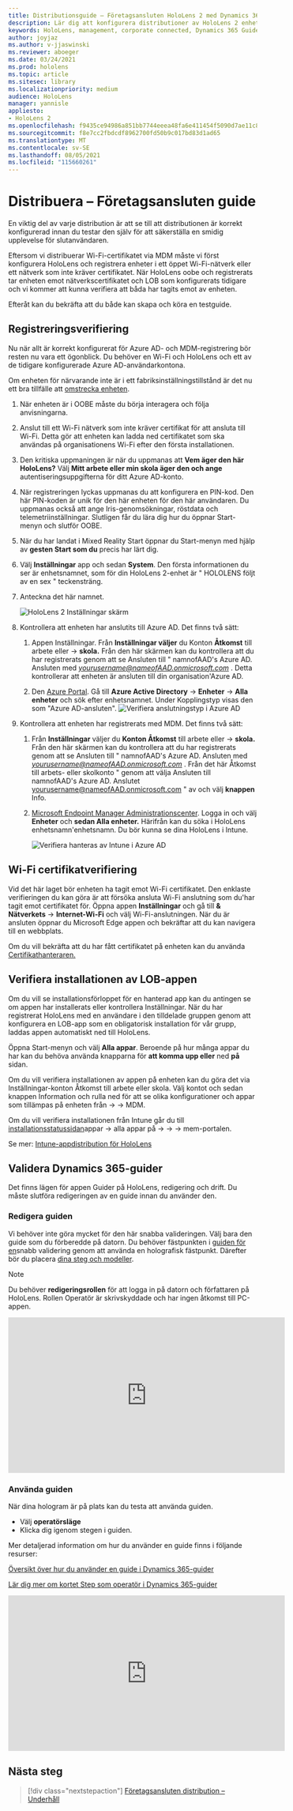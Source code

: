 ```yaml
---
title: Distributionsguide – Företagsansluten HoloLens 2 med Dynamics 365-guider – Distribuera
description: Lär dig att konfigurera distributioner av HoloLens 2 enheter över ett företagsanslutet nätverk med Dynamics 365-guider.
keywords: HoloLens, management, corporate connected, Dynamics 365 Guides, AAD, Azure AD, MDM, Mobile Enhetshantering
author: joyjaz
ms.author: v-jjaswinski
ms.reviewer: aboeger
ms.date: 03/24/2021
ms.prod: hololens
ms.topic: article
ms.sitesec: library
ms.localizationpriority: medium
audience: HoloLens
manager: yannisle
appliesto:
- HoloLens 2
ms.openlocfilehash: f9435ce94986a851bb7744eeea48fa6e411454f5090d7ae11c869ba6f27dc942
ms.sourcegitcommit: f8e7cc2fbdcdf8962700fd50b9c017bd83d1ad65
ms.translationtype: MT
ms.contentlocale: sv-SE
ms.lasthandoff: 08/05/2021
ms.locfileid: "115660261"
---
```

# <a name="deploy---corporate-connected-guide"></a>Distribuera – Företagsansluten guide

En viktig del av varje distribution är att se till att distributionen är korrekt konfigurerad innan du testar den själv för att säkerställa en smidig upplevelse för slutanvändaren.

Eftersom vi distribuerar Wi-Fi-certifikatet via MDM måste vi först konfigurera HoloLens och registrera enheter i ett öppet Wi-Fi-nätverk eller ett nätverk som inte kräver certifikatet. När HoloLens oobe och registrerats tar enheten emot nätverkscertifikatet och LOB som konfigurerats tidigare och vi kommer att kunna verifiera att båda har tagits emot av enheten.

Efteråt kan du bekräfta att du både kan skapa och köra en testguide.

## <a name="enrollment-validation"></a>Registreringsverifiering

Nu när allt är korrekt konfigurerat för Azure AD- och MDM-registrering bör resten nu vara ett ögonblick. Du behöver en Wi-Fi och HoloLens och ett av de tidigare konfigurerade Azure AD-användarkontona.

Om enheten för närvarande inte är i ett fabriksinställningstillstånd är det nu ett bra tillfälle att [omstrecka enheten](/hololens/hololens-recovery#clean-reflash-the-device).

1. När enheten är i OOBE måste du börja interagera och följa anvisningarna.

2. Anslut till ett Wi-Fi nätverk som inte kräver certifikat för att ansluta till Wi-Fi. Detta gör att enheten kan ladda ned certifikatet som ska användas på organisationens Wi-Fi efter den första installationen.

3. Den kritiska uppmaningen är när du uppmanas att **Vem äger den här HoloLens?** Välj **Mitt arbete eller min skola äger den och ange** autentiseringsuppgifterna för ditt Azure AD-konto.

4. När registreringen lyckas uppmanas du att konfigurera en PIN-kod. Den här PIN-koden är unik för den här enheten för den här användaren. Du uppmanas också att ange Iris-genomsökningar, röstdata och telemetriinställningar. Slutligen får du lära dig hur du öppnar Start-menyn och slutför OOBE.

5. När du har landat i Mixed Reality Start öppnar du Start-menyn med hjälp av **gesten Start som du** precis har lärt dig.

6. Välj **Inställningar** app och sedan **System**. Den första informationen du ser är enhetsnamnet, som för din HoloLens 2-enhet är &quot; HOLOLENS följt av en sex &quot; teckensträng.

7. Anteckna det här namnet.

    ![HoloLens 2 Inställningar skärm](./images/hololens2-settings-about.jpg)

8. Kontrollera att enheten har anslutits till Azure AD. Det finns två sätt:

    1.  Appen Inställningar. Från **Inställningar väljer** du Konton **Åtkomst** till arbete eller  ->  **skola.** Från den här skärmen kan du kontrollera att du har registrerats genom att se Ansluten till &quot; namnofAAD&#39;s Azure AD. Ansluten med *yourusername@nameofAAD.onmicrosoft.com* . Detta kontrollerar att enheten är ansluten till din organisation&#39;Azure AD.

    1. Den [Azure Portal](https://portal.azure.com/#home). Gå till **Azure Active Directory**  ->  **Enheter**  ->  **Alla enheter** och sök efter enhetsnamnet. Under Kopplingstyp visas den som "Azure AD-ansluten".
        ![Verifiera anslutningstyp i Azure AD](./images/hololens2-devices-all-devices.png)

9. Kontrollera att enheten har registrerats med MDM. Det finns två sätt:

    1. Från **Inställningar** väljer du **Konton Åtkomst** till arbete eller  ->  **skola.** Från den här skärmen kan du kontrollera att du har registrerats genom att se Ansluten till &quot; namnofAAD&#39;s Azure AD. Ansluten med *yourusername@nameofAAD.onmicrosoft.com* . Från det här Åtkomst till arbets- eller skolkonto &quot; genom att välja Ansluten till namnofAAD&#39;s Azure AD. Anslutet yourusername@nameofAAD.onmicrosoft.com &quot; av och välj **knappen** Info.

    1. [Microsoft Endpoint Manager Administrationscenter](https://endpoint.microsoft.com/#home). Logga in och välj **Enheter** och **sedan Alla enheter.** Härifrån kan du söka i HoloLens enhetsnamn&#39;enhetsnamn. Du bör kunna se dina HoloLens i Intune.

        ![Verifiera hanteras av Intune i Azure AD](./images/hololens2-devices-all-devices2.png)


## <a name="wi-fi-certificate-validation"></a>Wi-Fi certifikatverifiering

Vid det här laget bör enheten ha tagit emot Wi-Fi certifikatet. Den enklaste verifieringen du kan göra är att försöka ansluta Wi-Fi anslutning som du&#39;har tagit emot certifikatet för. Öppna appen **Inställningar** och gå till **&amp; Nätverkets**  ->  **Internet-Wi-Fi** och välj Wi-Fi-anslutningen. När du är ansluten öppnar du Microsoft Edge appen och bekräftar att du kan navigera till en webbplats.

Om du vill bekräfta att du har fått certifikatet på enheten kan du använda [Certifikathanteraren.](/hololens/certificate-manager)

## <a name="validate-lob-app-install"></a>Verifiera installationen av LOB-appen

Om du vill se installationsförloppet för en hanterad app kan du antingen se om appen har installerats eller kontrollera Inställningar. När du har registrerat HoloLens med en användare i den tilldelade gruppen genom att konfigurera en LOB-app som en obligatorisk installation för vår grupp, laddas appen automatiskt ned till HoloLens.

Öppna Start-menyn och välj **Alla appar**. Beroende på hur många appar du har kan du behöva använda knapparna för **att komma upp eller** ned **på** sidan.

Om du vill verifiera installationen av appen på enheten kan du göra det via Inställningar-konton Åtkomst till arbete eller skola. Välj kontot och sedan knappen Information och rulla ned för att se olika konfigurationer och appar som tillämpas på enheten från  ->    ->  MDM. 

Om du vill verifiera installationen från Intune går du till [installationsstatussidan](https://endpoint.microsoft.com/#home)appar -> alla appar på  ->     ->   ->   mem-portalen.

Se mer: [Intune-appdistribution för HoloLens](/hololens/app-deploy-intune)

## <a name="validate-dynamics-365-guides"></a>Validera Dynamics 365-guider

Det finns lägen för appen Guider på HoloLens, redigering och drift. Du måste slutföra redigeringen av en guide innan du använder den.

### <a name="authoring-the-guide"></a>Redigera guiden

Vi behöver inte göra mycket för den här snabba valideringen. Välj bara den guide som du förberedde på datorn. Du behöver fästpunkten i [guiden för en](/dynamics365/mixed-reality/guides/hololens-app-anchor)snabb validering genom att använda en holografisk fästpunkt. Därefter bör du placera [dina steg och modeller](/dynamics365/mixed-reality/guides/hololens-app-orientation).

>[!NOTE]
> Du behöver **redigeringsrollen** för att logga in på datorn och författaren på HoloLens. Rollen Operatör är skrivskyddade och har ingen åtkomst till PC-appen.

<iframe width="560" height="315" src="https://www.youtube.com/embed/poE7s7_zWDE" frameborder="0" allow="accelerometer; autoplay; clipboard-write; encrypted-media; gyroscope; picture-in-picture" allowfullscreen></iframe>

### <a name="operating-the-guide"></a>Använda guiden

När dina hologram är på plats kan du testa att använda guiden. 
- Välj **operatörsläge**
- Klicka dig igenom stegen i guiden.

Mer detaljerad information om hur du använder en guide finns i följande resurser:

[Översikt över hur du använder en guide i Dynamics 365-guider](/dynamics365/mixed-reality/guides/operator-overview)

[Lär dig mer om kortet Step som operatör i Dynamics 365-guider](/dynamics365/mixed-reality/guides/operator-step-card-orientation)

<iframe width="560" height="315" src="https://www.youtube.com/embed/9s41BKGHVL8" frameborder="0" allow="accelerometer; autoplay; clipboard-write; encrypted-media; gyroscope; picture-in-picture" allowfullscreen></iframe>

## <a name="next-step"></a>Nästa steg 
> [!div class="nextstepaction"]
> [Företagsansluten distribution – Underhåll](hololens2-corp-connected-maintain.md)
